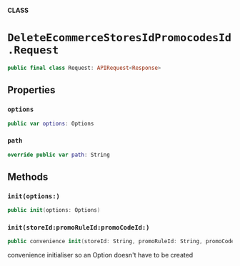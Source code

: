 **CLASS**

# `DeleteEcommerceStoresIdPromocodesId.Request`

```swift
public final class Request: APIRequest<Response>
```

## Properties
### `options`

```swift
public var options: Options
```

### `path`

```swift
override public var path: String
```

## Methods
### `init(options:)`

```swift
public init(options: Options)
```

### `init(storeId:promoRuleId:promoCodeId:)`

```swift
public convenience init(storeId: String, promoRuleId: String, promoCodeId: String)
```

convenience initialiser so an Option doesn't have to be created
